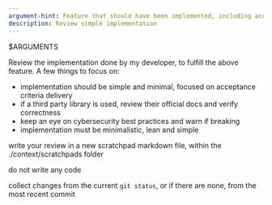 ```yaml
---
argument-hint: Feature that should have been implemented, including acceptance criteria
description: Review simple implementation
---
```


$ARGUMENTS

Review the implementation done by my developer, to fulfill the above feature. A few things to focus on:
- implementation should be simple and minimal, focused on acceptance criteria delivery
- if a third party library is used, review their official docs and verify correctness
- keep an eye on cybersecurity best practices and warn if breaking
- implementation must be minimalistic, lean and simple

write your review in a new scratchpad markdown file, within the ./context/scratchpads folder

do not write any code

collect changes from the current `git status`, or if there are none, from the most recent commit